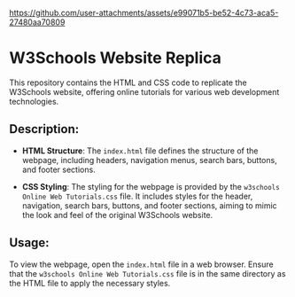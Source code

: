 https://github.com/user-attachments/assets/e99071b5-be52-4c73-aca5-27480aa70809


# W3Schools Website Replica

This repository contains the HTML and CSS code to replicate the W3Schools website, offering online tutorials for various web development technologies.

## Description:

- **HTML Structure**: The `index.html` file defines the structure of the webpage, including headers, navigation menus, search bars, buttons, and footer sections.

- **CSS Styling**: The styling for the webpage is provided by the `w3schools Online Web Tutorials.css` file. It includes styles for the header, navigation, search bars, buttons, and footer sections, aiming to mimic the look and feel of the original W3Schools website.

## Usage:

To view the webpage, open the `index.html` file in a web browser. Ensure that the `w3schools Online Web Tutorials.css` file is in the same directory as the HTML file to apply the necessary styles.
